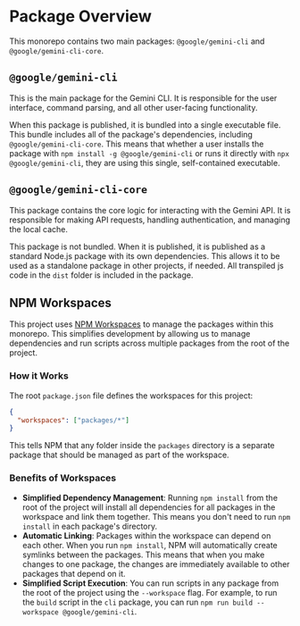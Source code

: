 # Package Overview
 
This monorepo contains two main packages: `@google/gemini-cli` and `@google/gemini-cli-core`.

## `@google/gemini-cli`

This is the main package for the Gemini CLI. It is responsible for the user interface, command parsing, and all other user-facing functionality.

When this package is published, it is bundled into a single executable file. This bundle includes all of the package's dependencies, including `@google/gemini-cli-core`. This means that whether a user installs the package with `npm install -g @google/gemini-cli` or runs it directly with `npx @google/gemini-cli`, they are using this single, self-contained executable.

## `@google/gemini-cli-core`

This package contains the core logic for interacting with the Gemini API. It is responsible for making API requests, handling authentication, and managing the local cache.

This package is not bundled. When it is published, it is published as a standard Node.js package with its own dependencies. This allows it to be used as a standalone package in other projects, if needed. All transpiled js code in the `dist` folder is included in the package.

## NPM Workspaces

This project uses [NPM Workspaces](https://docs.npmjs.com/cli/v10/using-npm/workspaces) to manage the packages within this monorepo. This simplifies development by allowing us to manage dependencies and run scripts across multiple packages from the root of the project.

### How it Works

The root `package.json` file defines the workspaces for this project:

```json
{
  "workspaces": ["packages/*"]
}
```

This tells NPM that any folder inside the `packages` directory is a separate package that should be managed as part of the workspace.

### Benefits of Workspaces

- **Simplified Dependency Management**: Running `npm install` from the root of the project will install all dependencies for all packages in the workspace and link them together. This means you don't need to run `npm install` in each package's directory.
- **Automatic Linking**: Packages within the workspace can depend on each other. When you run `npm install`, NPM will automatically create symlinks between the packages. This means that when you make changes to one package, the changes are immediately available to other packages that depend on it.
- **Simplified Script Execution**: You can run scripts in any package from the root of the project using the `--workspace` flag. For example, to run the `build` script in the `cli` package, you can run `npm run build --workspace @google/gemini-cli`.
